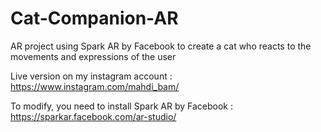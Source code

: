 # Cat-Companion-AR
AR project using Spark AR by Facebook to create a cat who reacts to the movements and expressions of the user

Live version on my instagram account : https://www.instagram.com/mahdi_bam/

To modify, you need to install Spark AR by Facebook : https://sparkar.facebook.com/ar-studio/
